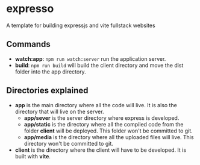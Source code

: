 # expresso

A template for building expressjs and vite fullstack websites

## Commands

- **watch:app**: `npm run watch:server` run the application server.
- **build**: `npm run build` will build the client directory and move the dist folder into the app directory.

## Directories explained

- **app** is the main directory where all the code will live. It is also the directory that will live on the server.
  - **app/sever** is the server directory where express is developed.
  - **app/static** is the directory where all the compiled code from the folder **client** will be deployed. This folder won't be committed to git.
  - **app/media** is the directory where all the uploaded files will live. This directory won't be committed to git.
- **client** is the directory where the client will have to be developed. It is built with **vite**.
